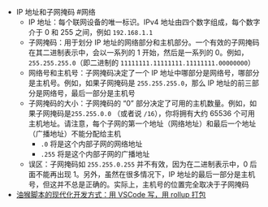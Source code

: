 - IP 地址和子网掩码 #网络
	- IP 地址：每个联网设备的唯一标识。IPv4 地址由四个数字组成，每个数字介于 0 和 255 之间，例如 `192.168.1.1`
	- 子网掩码：用于划分 IP 地址的网络部分和主机部分。一个有效的子网掩码在其二进制表示中，会以一系列的 1 开始，然后是一系列的 0。例如，`255.255.255.0`（即二进制的 `11111111.11111111.11111111.00000000`）
	- 网络号和主机号：子网掩码决定了一个 IP 地址中哪部分是网络号，哪部分是主机号。例如，如果子网掩码是 `255.255.255.0`，那么 IP 地址的前三部分是网络号，最后一部分是主机号
	- 子网掩码的大小：子网掩码的 “0” 部分决定了可用的主机数量。例如，如果子网掩码是`255.255.0.0` （或者说 `/16`），你将拥有大约 65536 个可用主机地址。请注意，每个子网的第一个地址（网络地址）和最后一个地址（广播地址）不能分配给主机
		- `.0` 将是这个内部子网的网络地址
		- `.255` 将是这个内部子网的广播地址
	- 误区：子网掩码如 `255.255.0.255` 并不有效，因为在二进制表示中，0 后面不能再出现 1。另外，虽然在很多情况下，IP 地址的最后一部分是主机号，但这并不总是正确的。实际上，主机号的位置完全取决于子网掩码
- [油猴脚本的现代化开发方式：用 VSCode 写，用 rollup 打包](https://github.com/SukkaW/hv-monsterdb-userscript)